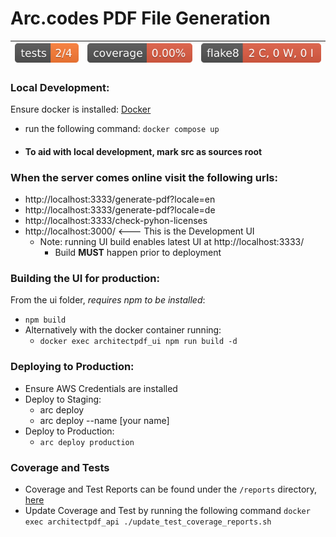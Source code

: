 # Arc.codes PDF File Generation
| ![Tests](tests-badge.svg) | ![Coverage](coverage-badge.svg) | ![Flake8](flake8-badge.svg) |
|:-------------------------:|:-------------------------------:|:---------------------------:|

### Local Development:
Ensure docker is installed: [Docker](https://www.docker.com/get-started)
* run the following command: `docker compose up`
* #### To aid with local development, mark src as sources root

### When the server comes online visit the following urls: 
* http://localhost:3333/generate-pdf?locale=en
* http://localhost:3333/generate-pdf?locale=de
* http://localhost:3333/check-pyhon-licenses
* http://localhost:3000/ <--- This is the Development UI
  * Note: running UI build enables latest UI at http://localhost:3333/
    * Build **MUST** happen prior to deployment

### Building the UI for production:
From the ui folder, *requires npm to be installed*:
  * `npm build` 
  * Alternatively with the docker container running: 
    * `docker exec architectpdf_ui npm run build -d`
  
### Deploying to Production:
* Ensure AWS Credentials are installed
* Deploy to Staging:
  * arc deploy
  * arc deploy --name [your name]
* Deploy to Production:
  * `arc deploy production`

### Coverage and Tests
* Coverage and Test Reports can be found under the `/reports` directory, [here](reports)
* Update Coverage and Test by running the following command `docker exec architectpdf_api ./update_test_coverage_reports.sh`